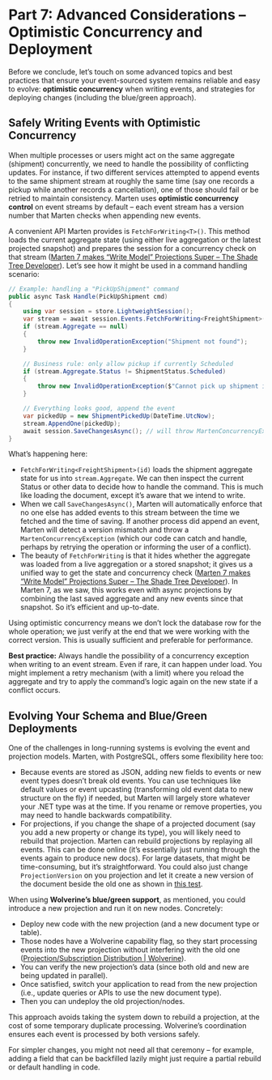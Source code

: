 # Part 7: Advanced Considerations – Optimistic Concurrency and Deployment

Before we conclude, let’s touch on some advanced topics and best practices that ensure your event-sourced system remains reliable and easy to evolve: **optimistic concurrency** when writing events, and strategies for deploying changes (including the blue/green approach).

## Safely Writing Events with Optimistic Concurrency

When multiple processes or users might act on the same aggregate (shipment) concurrently, we need to handle the possibility of conflicting updates. For instance, if two different services attempted to append events to the same shipment stream at roughly the same time (say one records a pickup while another records a cancellation), one of those should fail or be retried to maintain consistency. Marten uses **optimistic concurrency control** on event streams by default – each event stream has a version number that Marten checks when appending new events.

A convenient API Marten provides is `FetchForWriting<T>()`. This method loads the current aggregate state (using either live aggregation or the latest projected snapshot) and prepares the session for a concurrency check on that stream ([Marten 7 makes “Write Model” Projections Super – The Shade Tree Developer](https://jeremydmiller.com/2024/03/05/marten-7-makes-write-model-projections-super/#:~:text=This%20API%20completely%20hides%20away,that%20new%20events%20are%20captured)). Let’s see how it might be used in a command handling scenario:

```csharp
// Example: handling a "PickUpShipment" command
public async Task Handle(PickUpShipment cmd)
{
    using var session = store.LightweightSession();
    var stream = await session.Events.FetchForWriting<FreightShipment>(cmd.ShipmentId);
    if (stream.Aggregate == null)
    {
        throw new InvalidOperationException("Shipment not found");
    }

    // Business rule: only allow pickup if currently Scheduled
    if (stream.Aggregate.Status != ShipmentStatus.Scheduled)
    {
        throw new InvalidOperationException($"Cannot pick up shipment in status {stream.Aggregate.Status}");
    }

    // Everything looks good, append the event
    var pickedUp = new ShipmentPickedUp(DateTime.UtcNow);
    stream.AppendOne(pickedUp);
    await session.SaveChangesAsync(); // will throw MartenConcurrencyException if conflict
}
```

What’s happening here:
- `FetchForWriting<FreightShipment>(id)` loads the shipment aggregate state for us into `stream.Aggregate`. We can then inspect the current Status or other data to decide how to handle the command. This is much like loading the document, except it’s aware that we intend to write.
- When we call `SaveChangesAsync()`, Marten will automatically enforce that no one else has added events to this stream between the time we fetched and the time of saving. If another process did append an event, Marten will detect a version mismatch and throw a `MartenConcurrencyException` (which our code can catch and handle, perhaps by retrying the operation or informing the user of a conflict).
- The beauty of `FetchForWriting` is that it hides whether the aggregate was loaded from a live aggregation or a stored snapshot; it gives us a unified way to get the state and concurrency check ([Marten 7 makes “Write Model” Projections Super – The Shade Tree Developer](https://jeremydmiller.com/2024/03/05/marten-7-makes-write-model-projections-super/)). In Marten 7, as we saw, this works even with async projections by combining the last saved aggregate and any new events since that snapshot. So it’s efficient and up-to-date.

Using optimistic concurrency means we don’t lock the database row for the whole operation; we just verify at the end that we were working with the correct version. This is usually sufficient and preferable for performance.

**Best practice:** Always handle the possibility of a concurrency exception when writing to an event stream. Even if rare, it can happen under load. You might implement a retry mechanism (with a limit) where you reload the aggregate and try to apply the command’s logic again on the new state if a conflict occurs.

## Evolving Your Schema and Blue/Green Deployments

One of the challenges in long-running systems is evolving the event and projection models. Marten, with PostgreSQL, offers some flexibility here too:
- Because events are stored as JSON, adding new fields to events or new event types doesn’t break old events. You can use techniques like default values or event upcasting (transforming old event data to new structure on the fly) if needed, but Marten will largely store whatever your .NET type was at the time. If you rename or remove properties, you may need to handle backwards compatibility.
- For projections, if you change the shape of a projected document (say you add a new property or change its type), you will likely need to rebuild that projection. Marten can rebuild projections by replaying all events. This can be done online (it’s essentially just running through the events again to produce new docs). For large datasets, that might be time-consuming, but it’s straightforward. You could also just change `ProjectionVersion` on you projection and let it create a new version of the document beside the old one as shown in [this test](https://github.com/JasperFx/marten/blob/master/src/EventSourcingTests/Aggregation/blue_green_deployment_of_aggregates.cs).

When using **Wolverine’s blue/green support**, as mentioned, you could introduce a new projection and run it on new nodes. Concretely:
- Deploy new code with the new projection (and a new document type or table).
- Those nodes have a Wolverine capability flag, so they start processing events into the new projection without interfering with the old one ([Projection/Subscription Distribution | Wolverine](https://wolverinefx.net/guide/durability/marten/distribution.html)).
- You can verify the new projection’s data (since both old and new are being updated in parallel).
- Once satisfied, switch your application to read from the new projection (i.e., update queries or APIs to use the new document type).
- Then you can undeploy the old projection/nodes.

This approach avoids taking the system down to rebuild a projection, at the cost of some temporary duplicate processing. Wolverine’s coordination ensures each event is processed by both versions safely.

For simpler changes, you might not need all that ceremony – for example, adding a field that can be backfilled lazily might just require a partial rebuild or default handling in code.